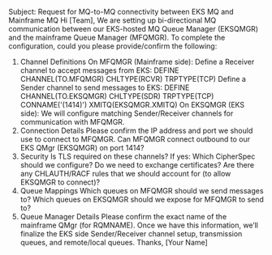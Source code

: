 Subject: Request for MQ-to-MQ connectivity between EKS MQ and Mainframe MQ
Hi [Team],
We are setting up bi-directional MQ communication between our EKS-hosted MQ Queue Manager (EKSQMGR) and the mainframe Queue Manager (MFQMGR).
To complete the configuration, could you please provide/confirm the following:
1. Channel Definitions
On MFQMGR (Mainframe side):
Define a Receiver channel to accept messages from EKS:
DEFINE CHANNEL(TO.MFQMGR) CHLTYPE(RCVR) TRPTYPE(TCP)
Define a Sender channel to send messages to EKS:
DEFINE CHANNEL(TO.EKSQMGR) CHLTYPE(SDR) TRPTYPE(TCP) CONNAME('<EKS-IP>(1414)') XMITQ(EKSQMGR.XMITQ)
On EKSQMGR (EKS side):
We will configure matching Sender/Receiver channels for communication with MFQMGR.
2. Connection Details
Please confirm the IP address and port we should use to connect to MFQMGR.
Can MFQMGR connect outbound to our EKS QMgr (EKSQMGR) on port 1414?
3. Security
Is TLS required on these channels? If yes:
Which CipherSpec should we configure?
Do we need to exchange certificates?
Are there any CHLAUTH/RACF rules that we should account for (to allow EKSQMGR to connect)?
4. Queue Mappings
Which queues on MFQMGR should we send messages to?
Which queues on EKSQMGR should we expose for MFQMGR to send to?
5. Queue Manager Details
Please confirm the exact name of the mainframe QMgr (for RQMNAME).
Once we have this information, we’ll finalize the EKS side Sender/Receiver channel setup, transmission queues, and remote/local queues.
Thanks,
[Your Name]
